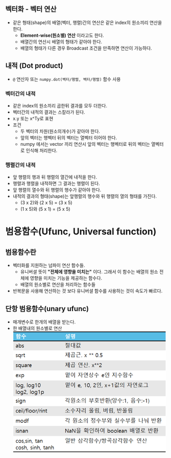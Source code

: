 ## 벡터화 - 벡터 연산
- 같은 형태(shape)의 배열(벡터, 행렬)간의 연산은 같은 index의 원소끼리 연산을 한다. 
    - **Element-wise(원소별) 연산** 이라고도 한다.
    - 배열간의 연산시 배열의 형태가 같아야 한다.
    - 배열의 형태가 다른 경우 Broadcast 조건을 만족하면 연산이 가능하다.

## 내적 (Dot product)
- `@` 연산자 또는 `numpy.dot(벡터/행렬, 벡터/행렬)`  함수 사용

### 벡터간의 내적
- 같은 index의 원소끼리 곱한뒤 결과를 모두 더한다.
- 벡터간의 내적의 결과는 스칼라가 된다.
- x.y 또는 x^Ty로 표현
- 조건
	- 두 벡터의 차원(원소의개수)가 같아야 한다.
	- 앞의 벡터는 행벡터 뒤의 벡터는 열벡터 이어야 한다.
	- numpy 에서는 vector 끼리 연산시 앞의 벡터는 행벡터로 뒤의 벡터는 열벡터로 인식해 처리한다.

### 행렬간의 내적
- 앞 행렬의 행과 뒤 행렬의 열간에 내적을 한다.
- 행렬과 행렬을 내적하면 그 결과는 행렬이 된다.
- 앞 행렬의 열수와 뒤 행렬의 행수가 같아야 한다.
- 내적의 결과의 형태(shape)는 앞행렬의 행수와 뒤 행렬의 열의 형태를 가진다.
	- (3 x 2)와 (2 x 5) = (3 x 5)
	- (1 x 5)와 (5 x 1) = (5 x 5)  

# 범용함수(Ufunc, Universal function)
## 범용함수란
- 벡터화를 지원하는 넘파이 연산 함수들.
	- 유니버셜 뜻이 **"전체에 영향을 미치는"** 이다. 그래서 이 함수는 배열의 원소 전체에 영향을 미치는 기능을 제공하는 함수다.
	- 배열의 원소별로 연산을 처리하는 함수들
- 반복문을 사용해 연산하는 것 보다 유니버셜 함수를 사용하는 것이 속도가 빠르다.	
## 단항 범용함수(unary ufunc)
- 매개변수로 한개의 배열을 받는다.
- 한 배열내의 원소별로 연산  
![image](/images/unary.png)